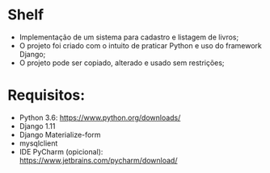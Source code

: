# Shelf
- Implementação de um sistema para cadastro e listagem de livros;
- O projeto foi criado com o intuito de praticar Python e uso do framework Django;
- O projeto pode ser copiado, alterado e usado sem restrições;

# Requisitos:
- Python 3.6: https://www.python.org/downloads/
- Django 1.11
- Django Materialize-form
- mysqlclient
- IDE PyCharm (opicional): https://www.jetbrains.com/pycharm/download/
